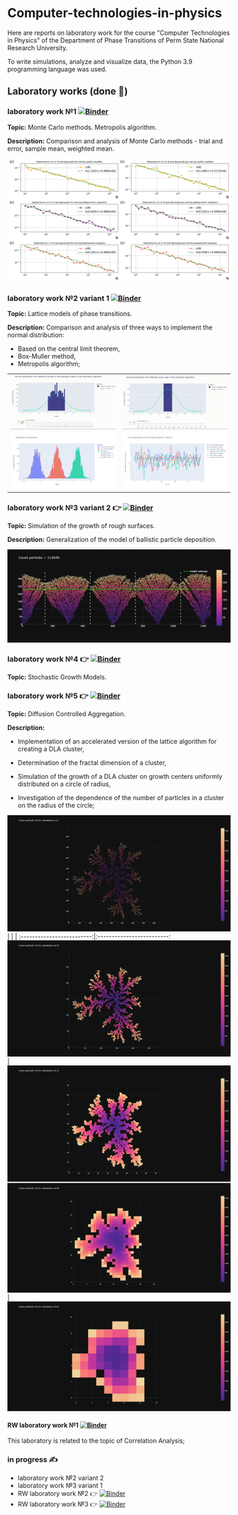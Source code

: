 # Computer-technologies-in-physics

Here are reports on laboratory work for the course "Computer Technologies in Physics" of the Department of Phase Transitions of Perm State National Research University.

To write simulations, analyze and visualize data, the Python 3.9 programming language was used.


## Laboratory works (done :blue_book:)

### laboratory work №1 [![Binder](https://mybinder.org/badge_logo.svg)](https://mybinder.org/v2/gh/AlexeyMakurin/Computer-technologies-in-physics/main?labpath=laboratory_work_1.ipynb) 

**Topic:** Monte Carlo methods. Metropolis algorithm.

**Description:** Comparison and analysis of Monte Carlo methods - trial and error, sample mean, weighted mean.

![](images/lab1.png)




### laboratory work №2 variant 1  [![Binder](https://mybinder.org/badge_logo.svg)](https://mybinder.org/v2/gh/AlexeyMakurin/Computer-technologies-in-physics/main?labpath=laboratory_work_2_variant1.ipynb)

**Topic:** Lattice models of phase transitions.

**Description:** Comparison and analysis of three ways to implement the normal distribution:
- Based on the central limit theorem,
- Box-Muller method,
- Metropolis algorithm;

|                          |                          |
:-------------------------:|:-------------------------:
![](images/lab2_1.gif)    |  ![](images/lab2_2.gif)   
![](images/lab2.png)    |  ![](images/lab2_3.png)   


### laboratory work №3 variant 2 :point_right: [![Binder](https://mybinder.org/badge_logo.svg)](https://mybinder.org/v2/gh/AlexeyMakurin/Computer-technologies-in-physics/main?labpath=laboratory_work_3_variant2.ipynb)

**Topic:** Simulation of the growth of rough surfaces.

**Description:** Generalization of the model of ballistic particle deposition.

![](images/lab3.png) 




### laboratory work №4 :point_right: [![Binder](https://mybinder.org/badge_logo.svg)](https://mybinder.org/v2/gh/AlexeyMakurin/Computer-technologies-in-physics/main?labpath=laboratory_work_4.ipynb)

**Topic:** Stochastic Growth Models.

### laboratory work №5 :point_right: [![Binder](https://mybinder.org/badge_logo.svg)](https://mybinder.org/v2/gh/AlexeyMakurin/Computer-technologies-in-physics/main?labpath=laboratory_work_5.ipynb)

**Topic:** Diffusion Controlled Aggregation.

**Description:**  
- Implementation of an accelerated version of the lattice algorithm for creating a DLA cluster,

- Determination of the fractal dimension of a cluster,

- Simulation of the growth of a DLA cluster on growth centers uniformly distributed on a circle of radius,

- Investigation of the dependence of the number of particles in a cluster on the radius of the circle;

![](images/res1.png) 
|                          |                          |
:-------------------------:|:-------------------------:
![](images/res033.png)     |  ![](images/res011.png) 
![](images/res004.png)     |  ![](images/res001.png) 

#### RW laboratory work №1 [![Binder](https://mybinder.org/badge_logo.svg)](https://mybinder.org/v2/gh/AlexeyMakurin/Computer-technologies-in-physics/main?labpath=RW_laboratory_work_1.ipynb) 

This laboratory is related to the topic of Correlation Analysis;


### in progress :writing_hand:
- laboratory work №2 variant 2
- laboratory work №3 variant 1
- RW laboratory work №2 :point_right: [![Binder](https://mybinder.org/badge_logo.svg)](https://mybinder.org/v2/gh/AlexeyMakurin/Computer-technologies-in-physics/main?labpath=RW_laboratory_work_2.ipynb)
- RW laboratory work №3 :point_right: [![Binder](https://mybinder.org/badge_logo.svg)](https://mybinder.org/v2/gh/AlexeyMakurin/Computer-technologies-in-physics/main?labpath=RW_laboratory_work_3.ipynb)